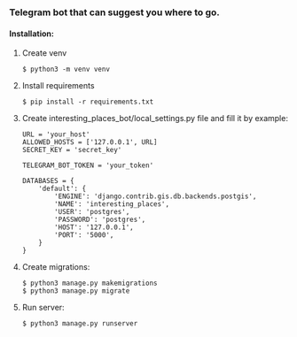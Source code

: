 ### Telegram bot that can suggest you where to go.

#### Installation:
1) Create venv 

    `$ python3 -m venv venv`
2) Install requirements 

    `$ pip install -r requirements.txt`
3) Create interesting_places_bot/local_settings.py file and fill it by example:
    ```
    URL = 'your_host'
    ALLOWED_HOSTS = ['127.0.0.1', URL]
    SECRET_KEY = 'secret_key'
    
    TELEGRAM_BOT_TOKEN = 'your_token'
    
    DATABASES = {
        'default': {
            'ENGINE': 'django.contrib.gis.db.backends.postgis',
            'NAME': 'interesting_places',
            'USER': 'postgres',
            'PASSWORD': 'postgres',
            'HOST': '127.0.0.1',
            'PORT': '5000',
        }
    }
    ```
4) Create migrations:

    ```
   $ python3 manage.py makemigrations
   $ python3 manage.py migrate
   ```
5) Run server:

    `$ python3 manage.py runserver`